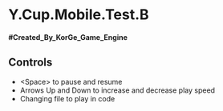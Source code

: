 # Y.Cup.Mobile.Test.B
#### \#Created_By_KorGe_Game_Engine

## Controls
- \<Space\> to pause and resume
- Arrows Up and Down to increase and decrease play speed
- Changing file to play in code
